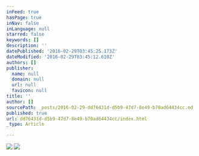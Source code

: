 ```yaml
---
inFeed: true
hasPage: true
inNav: false
inLanguage: null
starred: false
keywords: []
description: ''
datePublished: '2016-02-29T03:45:25.173Z'
dateModified: '2016-02-29T03:45:12.610Z'
authors: []
publisher:
  name: null
  domain: null
  url: null
  favicon: null
title: ''
author: []
sourcePath: _posts/2016-02-29-dd76431d-d5b9-47d7-8e49-b70ad64434cc.md
published: true
url: dd76431d-d5b9-47d7-8e49-b70ad64434cc/index.html
_type: Article

---
```

![](https://the-grid-user-content.s3-us-west-2.amazonaws.com/3ebb954b-26cf-43c0-aa2a-f560c4b0188e.jpg)
![](https://the-grid-user-content.s3-us-west-2.amazonaws.com/33f1b7cd-971e-4d53-a84a-29bc2fb3f426.jpg)